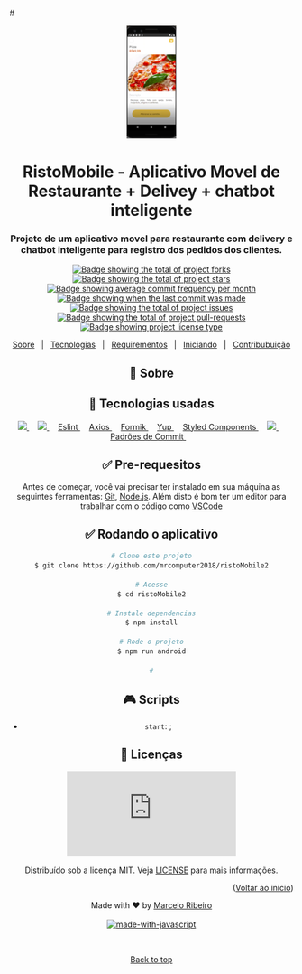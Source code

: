 #<div align="center" id="top">
  <img src="./src/assets/Imagem1.png" height="200" alt="imagem ristomobile" />

<div align="center">
  <h1>RistoMobile - Aplicativo Movel de Restaurante + Delivey + chatbot inteligente</h1>
  <h3>
    Projeto de um aplicativo movel para restaurante com delivery e chatbot inteligente para registro dos pedidos dos clientes.
  </h3>
</div>

<p align="center">
  <a href="https://github.com/mrcomputer2018/ristoMobile2/forks" target="_blank">
    <img 
    src="https://img.shields.io/github/forks/mrcomputer2018/ristoMobile2?" 
    alt="Badge showing the total of project forks"/>
  </a>

  <a href="https://github.com/mrcomputer2018/ristoMobile2TCC/stargazers" target="_blank">
    <img src="https://img.shields.io/github/stars/mrcomputer2018/ristoMobile2?" alt="Badge showing the total of project stars"/>
  </a>

  <a href="https://github.com/mrcomputer2018/ristoMobile2/commits/main" target="_blank">
    <img src="https://img.shields.io/github/commit-activity/m/mrcomputer2018/ristoMobile2?" alt="Badge showing average commit frequency per month"/>
  </a>

  <a href="https://github.com/mrcomputer2018/ristoMobile2/commits/main" target="_blank">
    <img src="https://img.shields.io/github/last-commit/mrcomputer2018/ristoMobile2?" alt="Badge showing when the last commit was made"/>
  </a>

  <a href="https://github.com/mrcomputer2018/ristoMobile2/issues" target="_blank">
    <img src="https://img.shields.io/github/issues/mrcomputer2018/ristoMobile2?" alt="Badge showing the total of project issues"/>
  </a>

  <a href="https://github.com/mrcomputer2018/ristoMobile2/pulls" target="_blank">
    <img src="https://img.shields.io/github/issues-pr/mrcomputer2018/ristoMobile2?" alt="Badge showing the total of project pull-requests"/>
  </a>

  <a href="https://github.com/mrcomputer2018/ristoMobile2/blob/master/LICENSE.md" target="_blank">
    <img alt="Badge showing project license type" src="https://img.shields.io/github/license/mrcomputer2018/ristoMobile2?color=f85149">
  </a>
</p>

<p align="center">
  <a href="#dart-about">Sobre</a> &#xa0; | &#xa0;
  <a href="#rocket-main-technologies">Tecnologias</a> &#xa0; | &#xa0;
  <a href="#white_check_mark-requirements">Requirementos</a> &#xa0; | &#xa0;
  <a href="#checkered_flag-starting">Iniciando</a> &#xa0; | &#xa0;
  <a href="https://github.com/maurodesouza/profile-readme-generator/blob/main/.github/CONTRIBUTING.md">Contribubuição</a>
</p>

## :dart: Sobre ##



## :rocket: Tecnologias usadas ##

<a margin="10" href="https://reactnative.dev/">
   <img src="https://img.shields.io/badge/react_native-%2320232a.svg?style=for-the-badge&logo=react&logoColor=%2361DAFB"/>
</a> &#xa0; &#xa0;

<a margin="10" href="https://firebase.google.com/?hl=pt-br">
    <img src="https://img.shields.io/badge/firebase-a08021?style=for-the-badge&logo=firebase&logoColor=ffcd34"/>
</a> &#xa0; &#xa0;

<a href="https://eslint.org/">
    Eslint
</a> &#xa0; &#xa0;

<a href="https://axios-http.com/">
    Axios
</a> &#xa0; &#xa0;

<a href="https://www.npmjs.com/package/dotenv">
    Formik
</a> &#xa0; &#xa0;

<a href="https://www.npmjs.com/package/dotenv">
    Yup
</a> &#xa0; &#xa0;

<a href="https://www.npmjs.com/package/dotenv">
    Styled Components
</a> &#xa0; &#xa0;

<a href="https://www.npmjs.com/package/dotenv">
    <img src="https://img.shields.io/badge/-jest-%23C21325?style=for-the-badge&logo=jest&logoColor=white"/>
</a> &#xa0; &#xa0;

<a href="https://github.com/iuricode/padroes-de-commits">
    Padrões de Commit
</a> &#xa0; &#xa0;

## :white_check_mark: Pre-requesitos ##

Antes de começar, você vai precisar ter instalado em sua máquina as seguintes ferramentas:
[Git](https://git-scm.com), [Node.js](https://nodejs.org/en/). 
Além disto é bom ter um editor para trabalhar com o código como [VSCode](https://code.visualstudio.com/)

## :white_check_mark: Rodando o aplicativo ##

```bash
# Clone este projeto
$ git clone https://github.com/mrcomputer2018/ristoMobile2

# Acesse
$ cd ristoMobile2

# Instale dependencias
$ npm install

# Rode o projeto
$ npm run android

#

```

## :video_game: Scripts

- `start`: ;

## :memo: Licenças ##
[![GitHub license](https://badgen.net/github/license/Naereen/Strapdown.js)](https://github.com/Naereen/StrapDown.js/blob/master/LICENSE)

Distribuído sob a licença MIT. Veja [LICENSE](LICENSE) para mais informações.

<p align="right">(<a href="#top">Voltar ao inicio</a>)</p>


Made with :heart: by <a href="https://github.com/mrcomputer2018" target="_blank">Marcelo Ribeiro</a>
<br><br>
[![made-with-javascript](https://img.shields.io/badge/Made%20with-JavaScript-1f425f.svg)](https://www.javascript.com)

&#xa0;

<a href="#top">Back to top</a>

